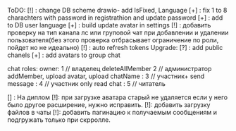 ToDO:
[!] : change DB scheme drawio- add IsFixed, Language
[+] : fix 1 to 8 charachters with password in registrathion and update password
[+] : add to DB user language
[+] : build update avatar in settings
[!] : добавить проверку на тип канала лс или груповой чат при добавлении и удалении пользователя(без этого проверка отбрасывает ограничение по роли, пойдет но не идеально)
[!] : auto refresh tokens
Upgrade:
[?] : add public chanels
[+] : add avatars to group chat

chat roles:
owner: 1 // владелец
deleteAllMember 2 // администратор
addMember, upload avatar, upload chatName : 3 // участник+
send message : 4 // участник
only read chat : 5 // читатель

[] : На диплом
[!]: при загрузке аватара старый не удаляется если у него было другое расширение, нужно исправить.
[!]: добавить загрузку файлов в чаты
[!]: добавить пагинацию к получаемым сообщениям и подгружать только при скрролле.